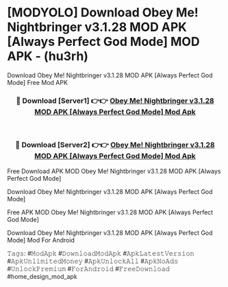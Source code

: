 # [MODYOLO] Download Obey Me! Nightbringer v3.1.28 MOD APK [Always Perfect God Mode] MOD APK - (hu3rh)
Download Obey Me! Nightbringer v3.1.28 MOD APK [Always Perfect God Mode] Free Mod APK

<div align="center">
<h3>🔴 Download [Server1] 👉👉 <a href="https://apk-comot.site?title=Obey_Me!_Nightbringer_v3.1.28_MOD_APK_[Always_Perfect_God_Mode]">Obey Me! Nightbringer v3.1.28 MOD APK [Always Perfect God Mode] Mod Apk</a></h3><br>

<h3>🔴 Download [Server2] 👉👉 <a href="https://apk-comot.site?title=Obey_Me!_Nightbringer_v3.1.28_MOD_APK_[Always_Perfect_God_Mode]">Obey Me! Nightbringer v3.1.28 MOD APK [Always Perfect God Mode] Mod Apk</a></h3>
</div>


Free Download APK MOD Obey Me! Nightbringer v3.1.28 MOD APK [Always Perfect God Mode]

Download Obey Me! Nightbringer v3.1.28 MOD APK [Always Perfect God Mode] 

Free APK MOD Obey Me! Nightbringer v3.1.28 MOD APK [Always Perfect God Mode] 

Download Obey Me! Nightbringer v3.1.28 MOD APK [Always Perfect God Mode] Mod For Android

𝚃𝚊𝚐𝚜: #𝙼𝚘𝚍𝙰𝚙𝚔 #𝙳𝚘𝚠𝚗𝚕𝚘𝚊𝚍𝙼𝚘𝚍𝙰𝚙𝚔 #𝙰𝚙𝚔𝙻𝚊𝚝𝚎𝚜𝚝𝚅𝚎𝚛𝚜𝚒𝚘𝚗 #𝙰𝚙𝚔𝚄𝚗𝚕𝚒𝚖𝚒𝚝𝚎𝚍𝙼𝚘𝚗𝚎𝚢 #𝙰𝚙𝚔𝚄𝚗𝚕𝚘𝚌𝚔𝙰𝚕𝚕 #𝙰𝚙𝚔𝙽𝚘𝙰𝚍𝚜 #𝚄𝚗𝚕𝚘𝚌𝚔𝙿𝚛𝚎𝚖𝚒𝚞𝚖 #𝙵𝚘𝚛𝙰𝚗𝚍𝚛𝚘𝚒𝚍 #𝙵𝚛𝚎𝚎𝙳𝚘𝚠𝚗𝚕𝚘𝚊𝚍 #home_design_mod_apk